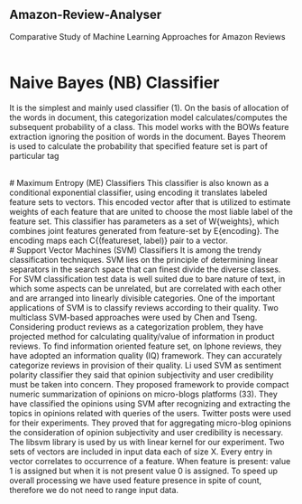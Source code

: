 ## Amazon-Review-Analyser
Comparative Study of Machine Learning Approaches for Amazon Reviews
<br>
<br>
# Naive Bayes (NB) Classifier
It is the simplest and mainly used classifier (1). On the basis of allocation of the words in document, this categorization model calculates/computes the subsequent probability of a class. This model works with the BOWs feature extraction ignoring the position of words in the document. Bayes Theorem is used to calculate the probability that specified feature set is part of particular tag 

<br>
# Maximum Entropy (ME) Classifiers
This classifier is also known as a conditional exponential classifier, using encoding it translates labeled feature sets to vectors. This encoded vector after that is utilized to estimate weights of each feature that are united to choose the most liable label of the feature set. This classifier has parameters as a set of W{weights}, which combines joint features generated from feature-set by E{encoding}. The encoding maps each C{(featureset, label)} pair to a vector.

<br>
# Support Vector Machines (SVM) Classifiers
It is among the trendy classification techniques. SVM lies on the principle of determining linear separators in the search space that can finest divide the diverse classes. For SVM classification test data is well suited due to bare nature of text, in which some aspects can be unrelated, but are correlated with each other and are arranged into linearly divisible categories.
One of the important applications of SVM is to classify reviews according to their quality. Two multiclass SVM-based approaches were used by Chen and Tseng. Considering product reviews as a categorization problem, they have projected method for calculating quality/value of information in product reviews. To find information oriented feature set, on Iphone reviews, they have adopted an information quality (IQ) framework. They can accurately categorize reviews in provision of their quality.
Li used SVM as sentiment polarity classifier they said that opinion subjectivity and user credibility must be taken into concern. They proposed framework to provide compact numeric summarization of opinions on micro-blogs platforms (33). They have classified the opinions using SVM after recognizing and extracting the topics in opinions related with queries of the users. Twitter posts were used for their experiments. They proved that for aggregating micro-blog opinions the consideration of opinion subjectivity and user credibility is necessary. The libsvm library is used by us with linear kernel for our experiment. Two sets of vectors are included in input data each of size X. Every
entry in vector correlates to occurrence of a feature. When feature is present: value 1 is assigned but when it is not present value 0 is assigned. To speed up overall processing we have used feature presence in spite of count, therefore we do not need to range input data.

